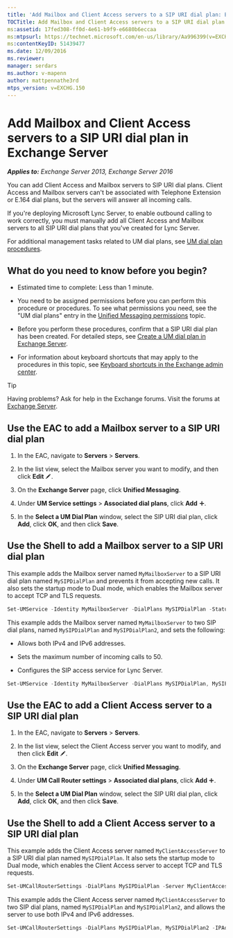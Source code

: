 ```yaml
---
title: 'Add Mailbox and Client Access servers to a SIP URI dial plan: Exchange 2013 Help'
TOCTitle: Add Mailbox and Client Access servers to a SIP URI dial plan
ms:assetid: 17fed308-ff0d-4e61-b9f9-e6680b6eccaa
ms:mtpsurl: https://technet.microsoft.com/en-us/library/Aa996399(v=EXCHG.150)
ms:contentKeyID: 51439477
ms.date: 12/09/2016
ms.reviewer: 
manager: serdars
ms.author: v-mapenn
author: mattpennathe3rd
mtps_version: v=EXCHG.150
---
```


# Add Mailbox and Client Access servers to a SIP URI dial plan in Exchange Server

_**Applies to:** Exchange Server 2013, Exchange Server 2016_

You can add Client Access and Mailbox servers to SIP URI dial plans. Client Access and Mailbox servers can't be associated with Telephone Extension or E.164 dial plans, but the servers will answer all incoming calls.

If you're deploying Microsoft Lync Server, to enable outbound calling to work correctly, you must manually add all Client Access and Mailbox servers to all SIP URI dial plans that you've created for Lync Server.

For additional management tasks related to UM dial plans, see [UM dial plan procedures](um-dial-plan-procedures-exchange-2013-help.md).

## What do you need to know before you begin?

- Estimated time to complete: Less than 1 minute.

- You need to be assigned permissions before you can perform this procedure or procedures. To see what permissions you need, see the "UM dial plans" entry in the [Unified Messaging permissions](unified-messaging-permissions-exchange-2013-help.md) topic.

- Before you perform these procedures, confirm that a SIP URI dial plan has been created. For detailed steps, see [Create a UM dial plan in Exchange Server](create-um-dial-plan-exchange-2013-help.md).

- For information about keyboard shortcuts that may apply to the procedures in this topic, see [Keyboard shortcuts in the Exchange admin center](keyboard-shortcuts-in-the-exchange-admin-center-2013-help.md).

> [!TIP]
> Having problems? Ask for help in the Exchange forums. Visit the forums at [Exchange Server](https://go.microsoft.com/fwlink/p/?linkid=60612).

## Use the EAC to add a Mailbox server to a SIP URI dial plan

1. In the EAC, navigate to **Servers** \> **Servers**.

2. In the list view, select the Mailbox server you want to modify, and then click **Edit** ![Edit icon](images/JJ218640.6f53ccb2-1f13-4c02-bea0-30690e6ea71d(EXCHG.150).gif "Edit icon").

3. On the **Exchange Server** page, click **Unified Messaging**.

4. Under **UM Service settings** \> **Associated dial plans**, click **Add** ![Add Icon](images/JJ218640.c1e75329-d6d7-4073-a27d-498590bbb558(EXCHG.150).gif "Add Icon").

5. In the **Select a UM Dial Plan** window, select the SIP URI dial plan, click **Add**, click **OK**, and then click **Save**.

## Use the Shell to add a Mailbox server to a SIP URI dial plan

This example adds the Mailbox server named `MyMailboxServer` to a SIP URI dial plan named `MySIPDialPlan` and prevents it from accepting new calls. It also sets the startup mode to Dual mode, which enables the Mailbox server to accept TCP and TLS requests.

```powershell
Set-UMService -Identity MyMailboxServer -DialPlans MySIPDialPlan -Status Disabled -UMStartupMode Dual
```

This example adds the Mailbox server named `MyMailboxServer` to two SIP dial plans, named `MySIPDialPlan` and `MySIPDialPlan2`, and sets the following:

- Allows both IPv4 and IPv6 addresses.

- Sets the maximum number of incoming calls to 50.

- Configures the SIP access service for Lync Server.

```powershell
Set-UMService -Identity MyMailboxServer -DialPlans MySIPDialPlan, MySIPDialPlan2 -IPAddressFamily Any -MaxCallsAllowed 50 -SipAccessService northamerica.lyncpoolna.contoso.com
```

## Use the EAC to add a Client Access server to a SIP URI dial plan

1. In the EAC, navigate to **Servers** \> **Servers**.

2. In the list view, select the Client Access server you want to modify, and then click **Edit** ![Edit icon](images/JJ218640.6f53ccb2-1f13-4c02-bea0-30690e6ea71d(EXCHG.150).gif "Edit icon").

3. On the **Exchange Server** page, click **Unified Messaging**.

4. Under **UM Call Router settings** \> **Associated dial plans**, click **Add** ![Add Icon](images/JJ218640.c1e75329-d6d7-4073-a27d-498590bbb558(EXCHG.150).gif "Add Icon").

5. In the **Select a UM Dial Plan** window, select the SIP URI dial plan, click **Add**, click **OK**, and then click **Save**.

## Use the Shell to add a Client Access server to a SIP URI dial plan

This example adds the Client Access server named `MyClientAccessServer` to a SIP URI dial plan named `MySIPDialPlan`. It also sets the startup mode to Dual mode, which enables the Client Access server to accept TCP and TLS requests.

```powershell
Set-UMCallRouterSettings -DialPlans MySIPDialPlan -Server MyClientAccessServer -UMStartupMode Dual
```

This example adds the Client Access server named `MyClientAccessServer` to two SIP dial plans, named `MySIPDialPlan` and `MySIPDialPlan2`, and allows the server to use both IPv4 and IPv6 addresses.

```powershell
Set-UMCallRouterSettings -DialPlans MySIPDialPlan, MySIPDialPlan2 -IPAddressFamily Any -Server MyClientAccessServer
```
